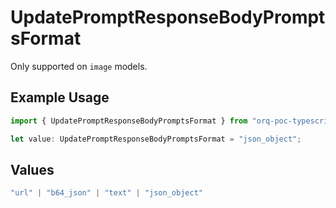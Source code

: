 # UpdatePromptResponseBodyPromptsFormat

Only supported on `image` models.

## Example Usage

```typescript
import { UpdatePromptResponseBodyPromptsFormat } from "orq-poc-typescript-multi-env-version/models/operations";

let value: UpdatePromptResponseBodyPromptsFormat = "json_object";
```

## Values

```typescript
"url" | "b64_json" | "text" | "json_object"
```